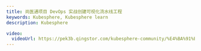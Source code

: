 ```yaml
---
title: 尚医通项目 DevOps 实战创建可视化流水线工程
keywords: Kubesphere, Kubesphere learn
description: Kubesphere

video:
  videoUrl: https://pek3b.qingstor.com/kubesphere-community/%E4%BA%91%E5%8E%9F%E7%94%9F%E5%AE%9E%E6%88%98/112%E3%80%81devops-%E5%88%9B%E5%BB%BAdevops%E5%B7%A5%E7%A8%8B%26Jenkins%E5%8F%AF%E8%A7%86%E5%8C%96.mp4
---
```

